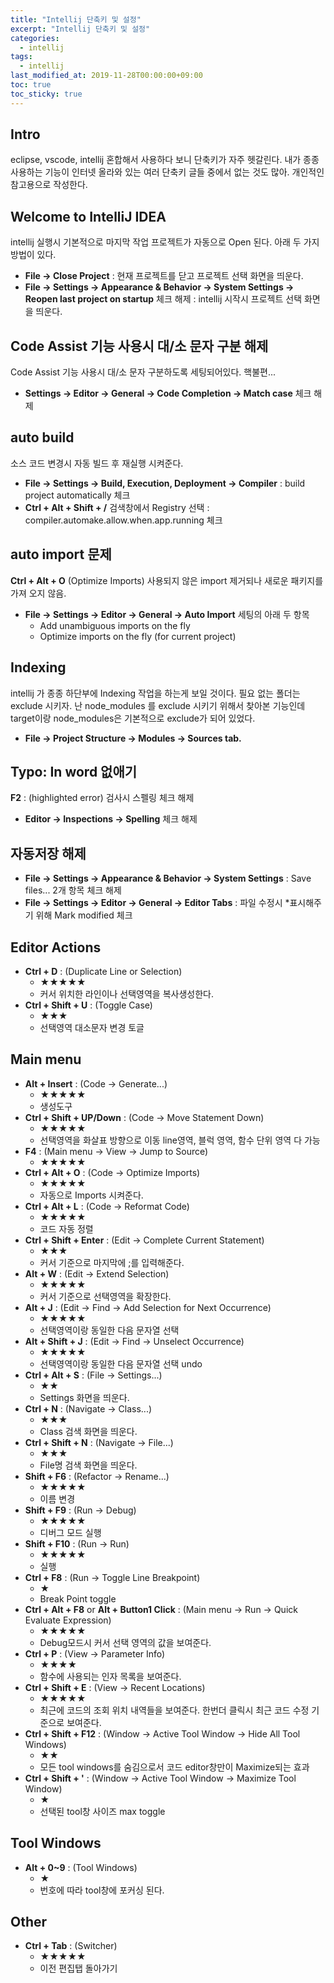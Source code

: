 ```yaml
---
title: "Intellij 단축키 및 설정"
excerpt: "Intellij 단축키 및 설정"
categories: 
  - intellij
tags: 
  - intellij
last_modified_at: 2019-11-28T00:00:00+09:00
toc: true
toc_sticky: true
---
```


## Intro
eclipse, vscode, intellij 혼합해서 사용하다 보니 단축키가 자주 헷갈린다.
내가 종종 사용하는 기능이 인터넷 올라와 있는 여러 단축키 글들 중에서 없는 것도 많아.
개인적인 참고용으로 작성한다.

## Welcome to IntelliJ IDEA
intellij 실행시 기본적으로 마지막 작업 프로젝트가 자동으로 Open 된다. 아래 두 가지 방법이 있다.
- **File → Close Project** : 현재 프로젝트를 닫고 프로젝트 선택 화면을 띄운다.
- **File → Settings → Appearance & Behavior → System Settings → Reopen last project on startup** 체크 해제 : intellij 시작시 프로젝트 선택 화면을 띄운다.

## Code Assist 기능 사용시 대/소 문자 구분 해제
Code Assist 기능 사용시 대/소 문자 구분하도록 세팅되어있다. 핵불편...<br>
- **Settings → Editor → General → Code Completion → Match case** 체크 해제

## auto build
소스 코드 변경시 자동 빌드 후 재실행 시켜준다.
- **File → Settings → Build, Execution, Deployment → Compiler** : build project automatically 체크
- **Ctrl + Alt + Shift + /** 검색창에서 Registry 선택 : compiler.automake.allow.when.app.running 체크

## auto import 문제
**Ctrl + Alt + O** (Optimize Imports) 사용되지 않은 import 제거되나 새로운 패키지를 가져 오지 않음.
- **File → Settings → Editor → General → Auto Import** 세팅의 아래 두 항목 
  - Add unambiguous imports on the fly
  - Optimize imports on the fly (for current project)
  
## Indexing
intellij 가 종종 하단부에 Indexing 작업을 하는게 보일 것이다. 필요 없는 폴더는 exclude 시키자. 난 node_modules 를 exclude 시키기 위해서 찾아본 기능인데 target이랑 node_modules은 기본적으로 exclude가 되어 있었다.
- **File → Project Structure → Modules → Sources tab.**

## Typo: In word 없애기
**F2** : (highlighted error) 검사시 스펠링 체크 해제
- **Editor → Inspections → Spelling** 체크 해제

## 자동저장 해제
- **File → Settings → Appearance & Behavior → System Settings** : Save files... 2개 항목 체크 해제
- **File → Settings → Editor → General → Editor Tabs** : 파일 수정시 \*표시해주기 위해 Mark modified 체크

## Editor Actions
- **Ctrl + D** : (Duplicate Line or Selection)
  - ★★★★★
  - 커서 위치한 라인이나 선택영역을 복사생성한다.
- **Ctrl + Shift + U** : (Toggle Case)
  - ★★★
  - 선택영역 대소문자 변경 토글

## Main menu
- **Alt + Insert** : (Code → Generate...)
  - ★★★★★
  - 생성도구
- **Ctrl + Shift + UP/Down** : (Code → Move Statement Down)
  - ★★★★★
  - 선택영역을 화살표 방향으로 이동 line영역, 블럭 영역, 함수 단위 영역 다 가능
- **F4** : (Main menu → View → Jump to Source)
  - ★★★★★
- **Ctrl + Alt + O** : (Code → Optimize Imports)
  - ★★★★★
  - 자동으로 Imports 시켜준다.
- **Ctrl + Alt + L** : (Code → Reformat Code)
  - ★★★★★
  - 코드 자동 정렬
- **Ctrl + Shift + Enter** : (Edit → Complete Current Statement)
  - ★★★
  - 커서 기준으로 마지막에 ;를 입력해준다. 
- **Alt + W** : (Edit → Extend Selection)
  - ★★★★★
  - 커서 기준으로 선택영역을 확장한다.
- **Alt + J** : (Edit → Find → Add Selection for Next Occurrence)
  - ★★★★★
  - 선택영역이랑 동일한 다음 문자열 선택
- **Alt + Shift + J** : (Edit → Find → Unselect Occurrence)
  - ★★★★★
  - 선택영역이랑 동일한 다음 문자열 선택 undo
- **Ctrl + Alt + S** : (File → Settings...)
  - ★★
  - Settings 화면을 띄운다.
- **Ctrl + N** : (Navigate → Class...)
  - ★★★
  - Class 검색 화면을 띄운다.
- **Ctrl + Shift + N** : (Navigate → File...)
  - ★★★
  - File명 검색 화면을 띄운다.
- **Shift + F6** : (Refactor → Rename...)
  - ★★★★★
  - 이름 변경
- **Shift + F9** : (Run → Debug)
  - ★★★★★
  - 디버그 모드 실행
- **Shift + F10** : (Run → Run)
  - ★★★★★
  - 실행
- **Ctrl + F8** : (Run → Toggle Line Breakpoint)
  - ★
  - Break Point toggle
- **Ctrl + Alt + F8** or **Alt + Button1 Click** : (Main menu → Run → Quick Evaluate Expression)
  - ★★★★★
  - Debug모드시 커서 선택 영역의 값을 보여준다.
- **Ctrl + P** : (View → Parameter Info)
  - ★★★★
  - 함수에 사용되는 인자 목록을 보여준다.
- **Ctrl + Shift + E** : (View → Recent Locations)
  - ★★★★★
  - 최근에 코드의 조회 위치 내역들을 보여준다. 한번더 클릭시 최근 코드 수정 기준으로 보여준다.
- **Ctrl + Shift + F12** : (Window → Active Tool Window → Hide All Tool Windows)
  - ★★
  - 모든 tool windows를 숨김으로서 코드 editor창만이 Maximize되는 효과
- **Ctrl + Shift + '** : (Window → Active Tool Window → Maximize Tool Window)
  - ★
  - 선택된 tool창 사이즈 max toggle

## Tool Windows
- **Alt + 0~9** : (Tool Windows)
  - ★
  - 번호에 따라 tool창에 포커싱 된다. 
  
## Other
- **Ctrl + Tab** : (Switcher)
  - ★★★★★
  - 이전 편집탭 돌아가기
